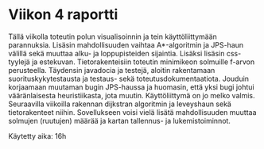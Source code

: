 # Viikon 4 raportti

Tällä viikolla toteutin polun visualisoinnin ja tein käyttöliittymään parannuksia. Lisäsin mahdollisuuden vaihtaa A*-algoritmin ja JPS-haun välillä sekä muuttaa alku- ja loppupisteiden sijaintia. Lisäksi lisäsin css-tyylejä ja estekuvan. Tietorakenteisiin toteutin minimikeon solmuille f-arvon perusteella. Täydensin javadocia ja testejä, aloitin rakentamaan suorituskykytestausta ja testaus- sekä toteutusdokumentaatiota. Jouduin korjaamaan muutaman bugin JPS-haussa ja huomasin, että yksi bugi johtui vääränlaisesta heuristiikasta, jota muutin. Käyttöliittymä on jo melko valmis. Seuraavilla viikoilla rakennan dijkstran algoritmin ja leveyshaun sekä tietorakenteet niihin. Sovellukseen voisi vielä lisätä mahdollisuuden muuttaa solmujen (ruutujen) määrää ja kartan tallennus- ja lukemistoiminnot.

Käytetty aika: 16h


